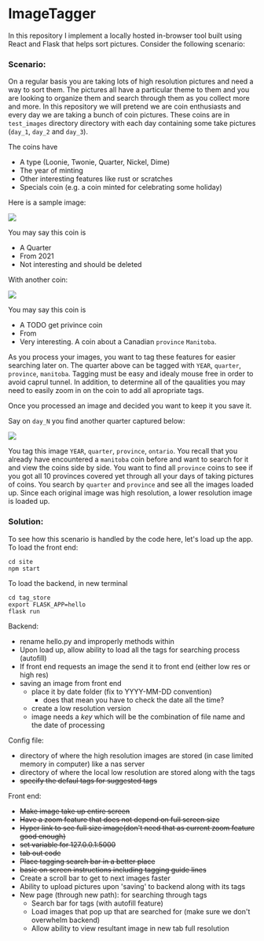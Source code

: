 # ImageTagger

In this repository I implement a locally hosted in-browser tool built using React and Flask that helps sort pictures. Consider the following scenario:

### Scenario:

On a regular basis you are taking lots of high resolution pictures and need a way to sort them. The pictures all have a particular theme to them and you are looking to organize them and search through them as you collect more and more. In this repository we will pretend we are coin enthusiasts and every day we are taking a bunch of coin pictures. These coins are in `test_images` directory directory with each day containing some take pictures (`day_1`, `day_2` and `day_3`).

The coins have
 - A type (Loonie, Twonie, Quarter, Nickel, Dime)
 - The year of minting
 - Other interesting features like rust or scratches
 - Specials coin (e.g. a coin minted for celebrating some holiday)

Here is a sample image:

![](test_images/day_1/PXL_20211116_004425903.jpg)

You may say this coin is
 - A Quarter
 - From 2021
 - Not interesting and should be deleted

With another coin:

![](test_images/day_1/INTERESTING_IMAGE.jpg)

You may say this coin is
 - A TODO get privince coin 
 - From
 - Very interesting. A coin about a Canadian `province` `Manitoba`.

As you process your images, you want to tag these features for easier searching later on. The quarter above can be tagged with `YEAR`, `quarter`, `province`, `manitoba`. Tagging must be easy and idealy mouse free in order to avoid caprul tunnel. In addition, to determine all of the qaualities you may need to easily zoom in on the coin to add all apropriate tags.

Once you processed an image and decided you want to keep it you save it.

Say on `day_N` you find another quarter captured below:

![](test_images/day_1/INTERESTING_IMAGE.jpg)

You tag this image `YEAR`, `quarter`, `province`, `ontario`. You recall that you already have encountered a `manitoba` coin before and want to search for it and view the coins side by side. You want to find all `province` coins to see if you got all 10 provinces covered yet through all your days of taking pictures of coins. You search by `quarter` and `province` and see all the images loaded up. Since each original image was high resolution, a lower resolution image is loaded up.

 
### Solution:

To see how this scenario is handled by the code here, let's load up the app. To load the front end:

```
cd site
npm start
```

To load the backend, in new terminal

```
cd tag_store
export FLASK_APP=hello
flask run
```

 
Backend:
 - rename hello.py and improperly methods within
 - Upon load up, allow ability to load all the tags for searching process (autofill)
 - If front end requests an image the send it to front end (either low res or high res)
 - saving an image from front end
   * place it by date folder (fix to YYYY-MM-DD convention)
      * does that mean you have to check the date all the time?
   * create a low resolution version
   * image needs a _key_ which will be the combination of file name and the date of processing

Config file:
 - directory of where the high resolution images are stored (in case limited memory in computer) like a nas server
 - directory of where the local low resolution are stored along with the tags
 - ~~specify the defaul tags for suggested tags~~

Front end:
 - ~~Make image take up entire screen~~
 - ~~Have a zoom feature that does not depend on full screen size~~
 - ~~Hyper link to see full size image(don't need that as current zoom feature good enough)~~
 - ~~set variable for 127.0.0.1:5000~~
 - ~~tab out code~~
 - ~~Place tagging search bar in a better place~~
 - ~~basic on screen instructions including tagging guide lines~~
 - Create a scroll bar to get to next images faster
 - Ability to upload pictures upon 'saving' to backend along with its tags
 - New page (through new path): for searching through tags
   * Search bar for tags (with autofill feature)
   * Load images that pop up that are searched for (make sure we don't overwhelm backend)
   * Allow ability to view resultant image in new tab full resolution 
